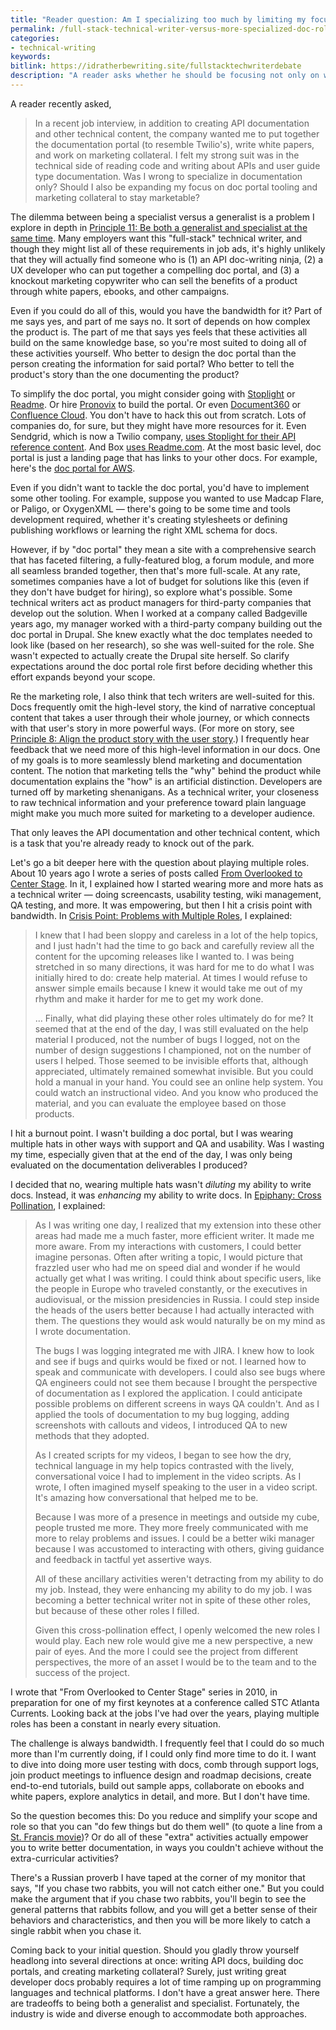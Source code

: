 ```yaml
---
title: "Reader question: Am I specializing too much by limiting my focus to docs only?"
permalink: /full-stack-technical-writer-versus-more-specialized-doc-role/
categories:
- technical-writing
keywords:
bitlink: https://idratherbewriting.site/fullstacktechwriterdebate
description: "A reader asks whether he should be focusing not only on writing good developer docs but also building out doc portals and marketing material &mdash; in other words, being more of a 'full-stack' technical writer. This question taps into the dilemma between being a specialist or generalist."
---
```


A reader recently asked,

> In a recent job interview, in addition to creating API documentation and other technical content, the company wanted me to put together the documentation portal (to resemble Twilio's), write white papers, and work on marketing collateral. I felt my strong suit was in the technical side of reading code and writing about APIs and user guide type documentation. Was I wrong to specialize in documentation only? Should I also be expanding my focus on doc portal tooling and marketing collateral to stay marketable?

The dilemma between being a specialist versus a generalist is a problem I explore in depth in [Principle 11: Be both a generalist and specialist at the same time](/simplifying-complexity/both-a-generalist-and-specialist-at-same-time.html). Many employers want this "full-stack" technical writer, and though they might list all of these requirements in job ads, it's highly unlikely that they will actually find someone who is (1) an API doc-writing ninja, (2) a UX developer who can put together a compelling doc portal, and (3) a knockout marketing copywriter who can sell the benefits of a product through white papers, ebooks, and other campaigns.

Even if you could do all of this, would you have the bandwidth for it? Part of me says yes, and part of me says no. It sort of depends on how complex the product is. The part of me that says yes feels that these activities all build on the same knowledge base, so you're most suited to doing all of these activities yourself. Who better to design the doc portal than the person creating the information for said portal? Who better to tell the product's story than the one documenting the product?

To simplify the doc portal, you might consider going with [Stoplight](https://stoplight.io/) or [Readme](https://readme.com/). Or hire [Pronovix](https://pronovix.com/) to build the portal. Or even [Document360](https://document360.io/) or [Confluence Cloud](https://www.atlassian.com/software/confluence). You don't have to hack this out from scratch. Lots of companies do, for sure, but they might have more resources for it. Even Sendgrid, which is now a Twilio company, [uses Stoplight for their API reference content](https://sendgrid.com/docs/api-reference/). And Box [uses Readme.com](https://developer.box.com/). At the most basic level, doc portal is just a landing page that has links to your other docs. For example, here's the [doc portal for AWS](https://docs.aws.amazon.com/).

Even if you didn't want to tackle the doc portal, you'd have to implement some other tooling. For example, suppose you wanted to use Madcap Flare, or Paligo, or OxygenXML &mdash; there's going to be some time and tools development required, whether it's creating stylesheets or defining publishing workflows or learning the right XML schema for docs.

However, if by "doc portal" they mean a site with a comprehensive search that has faceted filtering, a fully-featured blog, a forum module, and more all seamless branded together, then that's more full-scale. At any rate, sometimes companies have a lot of budget for solutions like this (even if they don't have budget for hiring), so explore what's possible. Some technical writers act as product managers for third-party companies that develop out the solution. When I worked at a company called Badgeville years ago, my manager worked with a third-party company building out the doc portal in Drupal. She knew exactly what the doc templates needed to look like (based on her research), so she was well-suited for the role. She wasn't expected to actually create the Drupal site herself. So clarify expectations around the doc portal role first before deciding whether this effort expands beyond your scope.

Re the marketing role, I also think that tech writers are well-suited for this. Docs frequently omit the high-level story, the kind of narrative conceptual content that takes a user through their whole journey, or which connects with that user's story in more powerful ways. (For more on story, see [Principle 8: Align the product story with the user story](/simplifying-complexity/articulate-invisible-stories-that-influence-action.html).) I frequently hear feedback that we need more of this high-level information in our docs. One of my goals is to more seamlessly blend marketing and documentation content. The notion that marketing tells the "why" behind the product while documentation explains the "how" is an artificial distinction. Developers are turned off by marketing shenanigans. As a technical writer, your closeness to raw technical information and your preference toward plain language might make you much more suited for marketing to a developer audience.

That only leaves the API documentation and other technical content, which is a task that you're already ready to knock out of the park.

Let's go a bit deeper here with the question about playing multiple roles. About 10 years ago I wrote a series of posts called [From Overlooked to Center Stage](/2010/04/11/if-youre-in-atlanta-next-week-be-sure-to-check-out-currents/). In it, I explained how I started wearing more and more hats as a technical writer &mdash; doing screencasts, usability testing, wiki management, QA testing, and more. It was empowering, but then I hit a crisis point with bandwidth. In [Crisis Point: Problems with Multiple Roles](/2010/04/24/crisis-point-problems-with-multiple-roles-overlooked/), I explained:

> I knew that I had been sloppy and careless in a lot of the help topics, and I just hadn't had the time to go back and carefully review all the content for the upcoming releases like I wanted to. I was being stretched in so many directions, it was hard for me to do what I was initially hired to do: create help material. At times I would refuse to answer simple emails because I knew it would take me out of my rhythm and make it harder for me to get my work done.
>
> ...
> Finally, what did playing these other roles ultimately do for me? It seemed that at the end of the day, I was still evaluated on the help material I produced, not the number of bugs I logged, not on the number of design suggestions I championed, not on the number of users I helped. Those seemed to be invisible efforts that, although appreciated, ultimately remained somewhat invisible. But you could hold a manual in your hand. You could see an online help system. You could watch an instructional video. And you know who produced the material, and you can evaluate the employee based on those products.

I hit a burnout point. I wasn't building a doc portal, but I was wearing multiple hats in other ways with support and QA and usability. Was I wasting my time, especially given that at the end of the day, I was only being evaluated on the documentation deliverables I produced?

I decided that no, wearing multiple hats wasn't *diluting* my ability to write docs. Instead, it was *enhancing* my ability to write docs. In [Epiphany: Cross Pollination](https://idratherbewriting.com/2010/04/25/epiphany-cross-pollination-overlooked/), I explained:

> As I was writing one day, I realized that my extension into these other areas had made me a much faster, more efficient writer. It made me more aware. From my interactions with customers, I could better imagine personas. Often after writing a topic, I would picture that frazzled user who had me on speed dial and wonder if he would actually get what I was writing. I could think about specific users, like the people in Europe who traveled constantly, or the executives in audiovisual, or the mission presidencies in Russia. I could step inside the heads of the users better because I had actually interacted with them. The questions they would ask would naturally be on my mind as I wrote documentation.
>
> The bugs I was logging integrated me with JIRA. I knew how to look and see if bugs and quirks would be fixed or not. I learned how to speak and communicate with developers. I could also see bugs where QA engineers could not see them because I brought the perspective of documentation as I explored the application. I could anticipate possible problems on different screens in ways QA couldn't. And as I applied the tools of documentation to my bug logging, adding screenshots with callouts and videos, I introduced QA to new methods that they adopted.
>
> As I created scripts for my videos, I began to see how the dry, technical language in my help topics contrasted with the lively, conversational voice I had to implement in the video scripts. As I wrote, I often imagined myself speaking to the user in a video script. It's amazing how conversational that helped me to be.
>
> Because I was more of a presence in meetings and outside my cube, people trusted me more. They more freely communicated with me more to relay problems and issues. I could be a better wiki manager because I was accustomed to interacting with others, giving guidance and feedback in tactful yet assertive ways.
>
> All of these ancillary activities weren't detracting from my ability to do my job. Instead, they were enhancing my ability to do my job. I was becoming a better technical writer not in spite of these other roles, but because of these other roles I filled.
>
> Given this cross-pollination effect, I openly welcomed the new roles I would play. Each new role would give me a new perspective, a new pair of eyes. And the more I could see the project from different perspectives, the more of an asset I would be to the team and to the success of the project.

I wrote that "From Overlooked to Center Stage" series in 2010, in preparation for one of my first keynotes at a conference called STC Atlanta Currents. Looking back at the jobs I've had over the years, playing multiple roles has been a constant in nearly every situation.

The challenge is always bandwidth. I frequently feel that I could do so much more than I'm currently doing, if I could only find more time to do it. I want to dive into doing more user testing with docs, comb through support logs, join product meetings to influence design and roadmap decisions, create end-to-end tutorials, build out sample apps, collaborate on ebooks and white papers, explore analytics in detail, and more. But I don't have time.

So the question becomes this: Do you reduce and simplify your scope and role so that you can "do few things but do them well" (to quote a line from a [St. Francis movie](/2008/07/23/tips-for-distributing-the-workload-among-your-team-answering-a-readers-question/))? Or do all of these "extra" activities actually empower you to write better documentation, in ways you couldn't achieve without the extra-curricular activities?

There's a Russian proverb I have taped at the corner of my monitor that says, "If you chase two rabbits, you will not catch either one." But you could make the argument that if you chase two rabbits, you'll begin to see the general patterns that rabbits follow, and you will get a better sense of their behaviors and characteristics, and then you will be more likely to catch a single rabbit when you chase it.

Coming back to your initial question. Should you gladly throw yourself headlong into several directions at once: writing API docs, building doc portals, and creating marketing collateral? Surely, just writing great developer docs probably requires a lot of time ramping up on programming languages and technical platforms. I don't have a great answer here. There are tradeoffs to being both a generalist and specialist. Fortunately, the industry is wide and diverse enough to accommodate both approaches.
